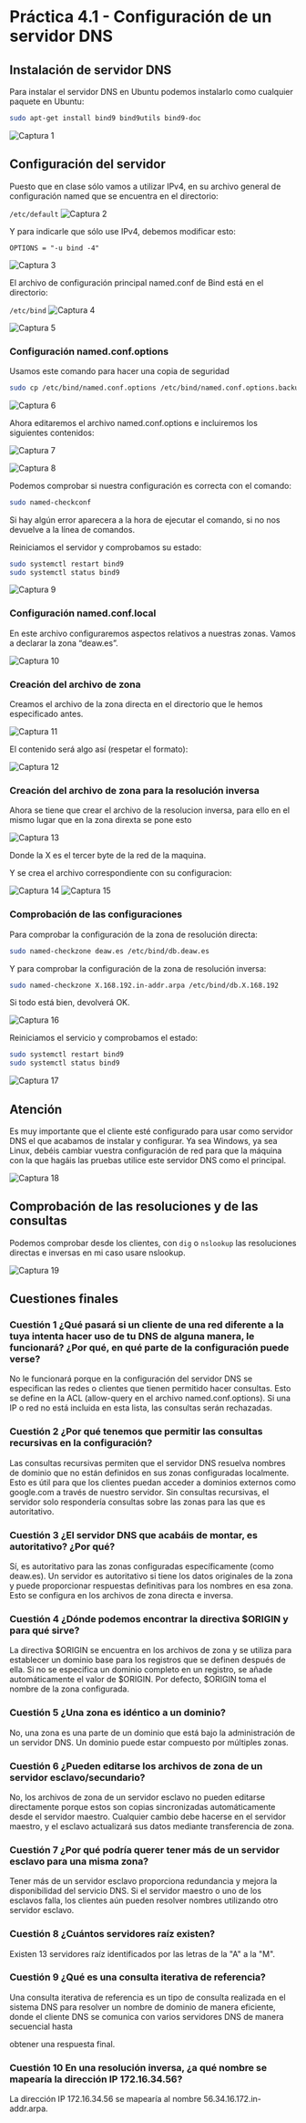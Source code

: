 # Práctica 4.1 - Configuración de un servidor DNS

## Instalación de servidor DNS


Para instalar el servidor DNS en Ubuntu podemos instalarlo como cualquier paquete en Ubuntu:

```bash
sudo apt-get install bind9 bind9utils bind9-doc
```
![Captura 1](images/Practica4.1/1.png)

## Configuración del servidor

Puesto que en clase sólo vamos a utilizar IPv4, en su archivo general de configuración  named que se encuentra en el directorio:

`/etc/default`
![Captura 2](images/Practica4.1/2.png)

Y para indicarle que sólo use IPv4, debemos modificar esto:

```plaintext
OPTIONS = "-u bind -4"
```
![Captura 3](images/Practica4.1/3.png)

El archivo de configuración principal named.conf de Bind está en el directorio:

`/etc/bind`
![Captura 4](images/Practica4.1/4.png)


![Captura 5](images/Practica4.1/5.png)

### Configuración named.conf.options

Usamos este comando para hacer una copia de seguridad 
```bash
sudo cp /etc/bind/named.conf.options /etc/bind/named.conf.options.backup
```
![Captura 6](images/Practica4.1/6.png)

Ahora editaremos el archivo named.conf.options e incluiremos los siguientes contenidos:

![Captura 7](images/Practica4.1/7.png)


![Captura 8](images/Practica4.1/8.png)

Podemos comprobar si nuestra configuración es correcta con el comando:

```bash
sudo named-checkconf
```

Si hay algún error aparecera a la hora de ejecutar el comando, si no nos devuelve a la línea de comandos.

Reiniciamos el servidor y comprobamos su estado:

```bash
sudo systemctl restart bind9
sudo systemctl status bind9
```
![Captura 9](images/Practica4.1/9.png)

### Configuración named.conf.local

En este archivo configuraremos aspectos relativos a nuestras zonas. Vamos a declarar la zona “deaw.es”. 

![Captura 10](images/Practica4.1/10.png)

### Creación del archivo de zona

Creamos el archivo de la zona directa en el directorio que le hemos especificado antes.

![Captura 11](images/Practica4.1/11.png)

El contenido será algo así (respetar el formato):

![Captura 12](images/Practica4.1/12.png)

### Creación del archivo de zona para la resolución inversa

Ahora se tiene que crear el archivo de la resolucion inversa, para ello en el mismo lugar que en la zona direxta se pone esto

![Captura 13](images/Practica4.1/13.png)

Donde la X es el tercer byte de la red de la maquina.

Y se crea el archivo correspondiente con su configuracion:

![Captura 14](images/Practica4.1/14.png)
![Captura 15](images/Practica4.1/15.png)


### Comprobación de las configuraciones

Para comprobar la configuración de la zona de resolución directa:

```bash
sudo named-checkzone deaw.es /etc/bind/db.deaw.es
```

Y para comprobar la configuración de la zona de resolución inversa:

```bash
sudo named-checkzone X.168.192.in-addr.arpa /etc/bind/db.X.168.192
```

Si todo está bien, devolverá OK. 

![Captura 16](images/Practica4.1/16.png)

Reiniciamos el servicio y comprobamos el estado:

```bash
sudo systemctl restart bind9
sudo systemctl status bind9
```
![Captura 17](images/Practica4.1/17.png)

## Atención

Es muy importante que el cliente esté configurado para usar como servidor DNS el que acabamos de instalar y 
configurar. Ya sea Windows, ya sea Linux, debéis cambiar vuestra configuración de red para que la máquina con la 
que hagáis las pruebas utilice este servidor DNS como el principal.

![Captura 18](images/Practica4.1/18.png)

## Comprobación de las resoluciones y de las consultas

Podemos comprobar desde los clientes, con `dig` o `nslookup` las resoluciones directas e inversas en mi caso usare nslookup.

![Captura 19](images/Practica4.1/19.png)

## Cuestiones finales

### Cuestión 1 ¿Qué pasará si un cliente de una red diferente a la tuya intenta hacer uso de tu DNS de alguna manera, le funcionará? ¿Por qué, en qué parte de la configuración puede verse?

No le funcionará porque en la configuración del servidor DNS se especifican las redes o clientes 
que tienen permitido hacer consultas. Esto se define en la ACL (allow-query en el archivo named.conf.options). 
Si una IP o red no está incluida en esta lista, las consultas serán rechazadas.

### Cuestión 2 ¿Por qué tenemos que permitir las consultas recursivas en la configuración?

Las consultas recursivas permiten que el servidor DNS resuelva nombres de dominio que no están definidos
en sus zonas configuradas localmente. Esto es útil para que los clientes puedan acceder a dominios externos
como google.com a través de nuestro servidor. Sin consultas recursivas, el servidor solo respondería consultas
sobre las zonas para las que es autoritativo.

### Cuestión 3 ¿El servidor DNS que acabáis de montar, es autoritativo? ¿Por qué?

Sí, es autoritativo para las zonas configuradas específicamente (como deaw.es). 
Un servidor es autoritativo si tiene los datos originales de la zona y puede proporcionar respuestas definitivas
para los nombres en esa zona. Esto se configura en los archivos de zona directa e inversa.

### Cuestión 4 ¿Dónde podemos encontrar la directiva $ORIGIN y para qué sirve?

La directiva $ORIGIN se encuentra en los archivos de zona y se utiliza para establecer un dominio base 
para los registros que se definen después de ella. Si no se especifica un dominio completo en un registro,
se añade automáticamente el valor de $ORIGIN. Por defecto, $ORIGIN toma el nombre de la zona configurada.

### Cuestión 5 ¿Una zona es idéntico a un dominio?

No, una zona es una parte de un dominio que está bajo la administración de un servidor DNS.
Un dominio puede estar compuesto por múltiples zonas. 

### Cuestión 6 ¿Pueden editarse los archivos de zona de un servidor esclavo/secundario?

No, los archivos de zona de un servidor esclavo no pueden editarse directamente porque estos son copias sincronizadas
automáticamente desde el servidor maestro. Cualquier cambio debe hacerse en el servidor maestro, y el esclavo
actualizará sus datos mediante transferencia de zona.

### Cuestión 7 ¿Por qué podría querer tener más de un servidor esclavo para una misma zona?

Tener más de un servidor esclavo proporciona redundancia y mejora la disponibilidad del servicio DNS. 
Si el servidor maestro o uno de los esclavos falla, los clientes aún pueden resolver nombres utilizando
otro servidor esclavo.

### Cuestión 8 ¿Cuántos servidores raíz existen?

Existen 13 servidores raíz identificados por las letras de la "A" a la "M".

### Cuestión 9 ¿Qué es una consulta iterativa de referencia?

Una consulta iterativa de referencia es un tipo de consulta realizada en el sistema DNS para resolver un nombre de 
dominio de manera eficiente, donde el cliente DNS  se comunica con varios servidores DNS de manera secuencial hasta

obtener una respuesta final.
### Cuestión 10 En una resolución inversa, ¿a qué nombre se mapearía la dirección IP 172.16.34.56?

La dirección IP 172.16.34.56 se mapearía al nombre 56.34.16.172.in-addr.arpa.